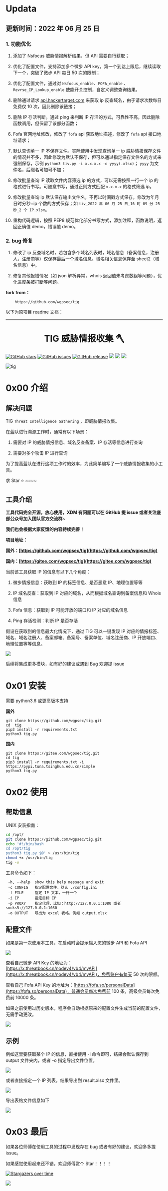 
# Updata

## 更新时间：2022 年 06 月 25 日

### 1. 功能优化

1. 添加了 Nsfocus 威胁情报解析结果，但 API 需要自行获取；

2. 优化了配置文件，支持添加多个微步 API key，第一个到达上限后，继续读取下一个，突破了微步 API 每日 50 次的限制；

3. 优化了配置文件，通过对 `Nsfocus_enable`、`FOFA_enable` 、`Revrse_IP_Lookup_enable` 使能开关控制，自定义调整查询结果。

4. 删除通过请求 [api.hackertarget.com](https://api.hackertarget.com/reverseiplookup/?q=x.x.x.x) 来获取 ip 反查域名，由于请求次数每日免费仅 10 次，因此删除该链接；

5. 删除 IP 存活判断。通过 ping 来判断 IP 存活的方式，可靠性不高，因此删除函数调用，但保留了该部分函数；

6. Fofa 官网地址修改，修改了 `fofa` api 获取地址描述，修改了 `fofa` api 接口地址请求；

7. 默认查询单一 IP 不保存文件。实际使用中发现查询单一 ip 威胁情报保存文件的情况并不多，因此修改为默认不保存，但可以通过指定保存文件名的方式来强制保存，示例 `python3 tiv.py -i x.x.x.x -o yyyy(.xlsx)`； `yyyy` 为文件名，后缀名可加可不加；

8. 修改批量查询 IP 读取文件内容筛选 ip 的方式，可以无需按照一行一个 ip 的格式进行书写。可随意书写，通过正则方式匹配 `x.x.x.x` 的格式筛选 ip。

9. 修改批量查询 ip 默认保存输出文件名，不再以时间戳方式保存，修改为年月日时分秒+ip 个数的方式保存；如 `tiv_2022 年 06 月 25 日_16 时 09 分 25 秒_2 个 IP.xlsx`。

10. 重构代码逻辑，按照 PEP8 规范优化部分书写方式，添加注释，函数说明，返回正确值 demo，错误值 demo。

### 2. bug 修复

1. 修改了 ip 反查域名时，若包含多个域名列表时，域名信息（备案信息，注册人，注册商等）仅保存最后一个域名信息。域名相关信息保存至 sheet2（域名信息）中。

2. 修复其他报错情况（如 json 解析异常，whois 返回值未考虑数组等问题），优化进度条被打断等问题。

**fork from：**

        https://github.com/wgpsec/tig

以下为原项目 readme 文档：
***

<h1 align="center">TIG  威胁情报收集 🪓</h1>

[![GitHub stars](https://img.shields.io/github/stars/wgpsec/tig)](https://github.com/wgpsec/tig) [![GitHub issues](https://img.shields.io/github/issues/wgpsec/tig)](https://github.com/wgpsec/tig/issues) [![GitHub release](https://img.shields.io/github/release/wgpsec/tig)](https://github.com/wgpsec/tig/releases) ![](https://img.shields.io/badge/python-%3E%3D3.6-yellow) [![](https://img.shields.io/badge/author-TeamsSix-blueviolet)](https://github.com/teamssix) [![](https://img.shields.io/badge/WgpSec-%E7%8B%BC%E7%BB%84%E5%AE%89%E5%85%A8%E5%9B%A2%E9%98%9F-blue)](https://github.com/wgpsec)

![tig](https://socialify.git.ci/wgpsec/tig/image?description=1&font=Inter&forks=1&issues=1&language=1&logo=https%3A%2F%2Favatars.githubusercontent.com%2Fu%2F49087564&owner=1&pattern=Circuit%20Board&pulls=1&stargazers=1&theme=Dark)

# 0x00 介绍

## 解决问题

TIG `Threat Intelligence Gathering` ，即威胁情报收集。

在蓝队进行溯源工作时，通常有以下场景：

1. 需要对 IP 的威胁情报信息、域名反查备案、IP 存活等信息进行查询

2. 需要对多个攻击 IP 进行查询

为了提高蓝队在进行这项工作时的效率，为此简单编写了一个威胁情报收集的小工具。

求 Star ⭐️ ~~~~

## 工具介绍

**工具代码完全开源，放心使用，XDM 有问题可以在 GitHub 提 issue 或者关注底部公众号加入团队官方交流群~**

**我们也会根据大家反馈的内容持续完善！**

**项目地址：**

**国外：[https://github.com/wgpsec/tig](https://github.com/wgpsec/tig)**

**国内：[https://gitee.com/wgpsec/tig](https://gitee.com/wgpsec/tig)**

当前该工具获取 IP 的信息有以下几个角度：

1. 微步情报信息：获取到 IP 的标签信息、是否恶意 IP、地理位置等等

2. IP 域名反查：获取到 IP 对应的域名，从而根据域名查询到备案信息和 Whois 信息

3. Fofa 信息：获取到 IP 可能开放的端口和 IP 对应的域名信息

4. Ping 存活检测：判断 IP 是否存活

假设在获取到的信息最大化情况下，通过 TIG 可以一键发现 IP 对应的情报标签、域名、域名注册人、备案邮箱、备案号、备案单位、域名注册商、IP 开放端口、地理位置等等信息。

![](./img/TIG.png)

后续将集成更多模块，如有好的建议或遇到 Bug 欢迎提 issue

# 0x01 安装

需要 python3.6 或更高版本支持

**国外**

```
git clone https://github.com/wgpsec/tig.git
cd  tig
pip3 install -r requirements.txt
python3 tig.py
```

**国内**

```
git clone https://gitee.com/wgpsec/tig.git
cd tig
pip3 install -r requirements.txt -i https://pypi.tuna.tsinghua.edu.cn/simple
python3 tig.py
```

# 0x02 使用

## 帮助信息

UNIX 安装指南：

```bash
cd /opt/
git clone https://github.com/wgpsec/tig.git
echo '#!/bin/bash
cd /opt/tig
python3 tig.py $@' > /usr/bin/tig
chmod +x /usr/bin/tig
tig -v
```

工具命令如下：

```
 -h, --help  show this help message and exit
 -c CONFIG   指定配置文件，默认 ./config.ini
 -f FILE     指定 IP 文本，一行一个
 -i IP       指定目标 IP
 -p PROXY    指定代理，比如：http://127.0.0.1:1080 或者 socks5://127.0.0.1:1080
 -o OUTPUT   导出为 excel 表格，例如 output.xlsx
```

## 配置文件

如果是第一次使用本工具，在启动时会提示输入您的微步 API 和 Fofa API

![](./img/tig2.png)

查看自己微步 API  Key 的地址为：[https://x.threatbook.cn/nodev4/vb4/myAPI](https://x.threatbook.cn/nodev4/vb4/myAPI)，免费账户有每天 50 次的限额。

查看自己 Fofa API Key 的地址为：[https://fofa.so/personalData](https://fofa.so/personalData)，普通会员每次免费前 100 条，高级会员每次免费前 10000 条。

如果之前使用过历史版本，程序会自动根据原来的配置文件生成当前的配置文件，无需手动更改。

 ![](./img/tig3.png)

## 示例

例如这里要获取某个 IP 的信息，直接使用 -i 命令即可，结果会默认保存到 output 文件夹内，或者 -o 指定导出文件位置。

![](./img/tig4.png)

或者直接指定一个 IP 列表，结果导出到 result.xlsx 文件里。

![](./img/tig5.png)

导出表格文件信息如下

![](./img/tig6.png)

# 0x03 最后

如果各位师傅在使用工具的过程中发现存在 bug 或者有好的建议，欢迎多多提 issue。

如果感觉使用起来还不错，欢迎师傅赏个 Star！！！！

[![Stargazers over time](https://starchart.cc/wgpsec/tig.svg)](https://starchart.cc/wgpsec/tig)

![](./img/wechat.png)
